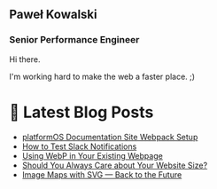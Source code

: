 ## Paweł Kowalski
### Senior Performance Engineer

Hi there.

I'm working hard to make the web a faster place. ;)

# 📩 Latest Blog Posts
<!-- BLOG-POST-LIST:START -->
- [platformOS Documentation Site Webpack Setup](https://pavelloz.hashnode.dev/platformos-documentation-site-webpack-setup)
- [How to Test Slack Notifications](https://pavelloz.hashnode.dev/how-to-test-slack-notifications)
- [Using WebP in Your Existing Webpage](https://pavelloz.hashnode.dev/using-webp-in-your-existing-webpage)
- [Should You Always Care about Your Website Size?](https://pavelloz.hashnode.dev/should-you-always-care-about-your-website-size)
- [Image Maps with SVG — Back to the Future](https://pavelloz.hashnode.dev/image-maps-with-svg-back-to-the-future)
<!-- BLOG-POST-LIST:END -->
